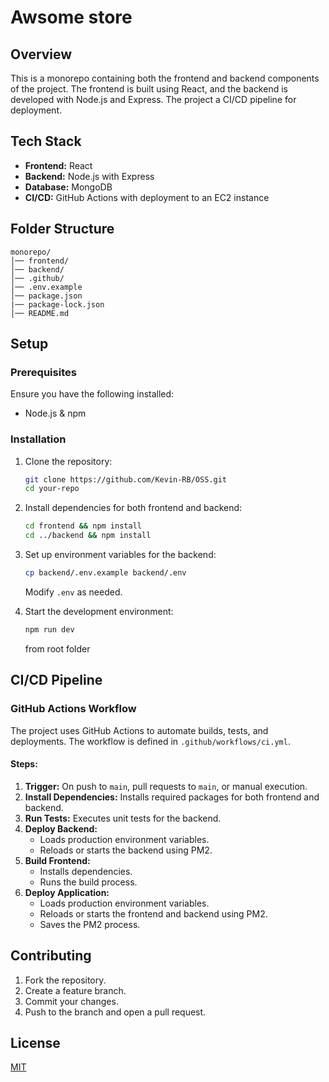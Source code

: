 # Awsome store 

## Overview
This is a monorepo containing both the frontend and backend components of the project. The frontend is built using React, and the backend is developed with Node.js and Express. The project a CI/CD pipeline for deployment.

## Tech Stack
- **Frontend:** React
- **Backend:** Node.js with Express
- **Database:** MongoDB
- **CI/CD:** GitHub Actions with deployment to an EC2 instance

## Folder Structure
```
monorepo/
│── frontend/
│── backend/
│── .github/
│── .env.example
│── package.json
|── package-lock.json
│── README.md
```

## Setup

### Prerequisites
Ensure you have the following installed:
- Node.js & npm

### Installation
1. Clone the repository:
   ```sh
   git clone https://github.com/Kevin-RB/OSS.git
   cd your-repo
   ```

2. Install dependencies for both frontend and backend:
   ```sh
   cd frontend && npm install
   cd ../backend && npm install
   ```

3. Set up environment variables for the backend:
   ```sh
   cp backend/.env.example backend/.env
   ```
   Modify `.env` as needed.

4. Start the development environment:
   ```sh
   npm run dev
   ```
   from root folder
   
## CI/CD Pipeline

### GitHub Actions Workflow
The project uses GitHub Actions to automate builds, tests, and deployments. The workflow is defined in `.github/workflows/ci.yml`.

#### Steps:
1. **Trigger:** On push to `main`, pull requests to `main`, or manual execution.
2. **Install Dependencies:** Installs required packages for both frontend and backend.
3. **Run Tests:** Executes unit tests for the backend.
4. **Deploy Backend:**
   - Loads production environment variables.
   - Reloads or starts the backend using PM2.
5. **Build Frontend:**
   - Installs dependencies.
   - Runs the build process.
6. **Deploy Application:**
   - Loads production environment variables.
   - Reloads or starts the frontend and backend using PM2.
   - Saves the PM2 process.

## Contributing
1. Fork the repository.
2. Create a feature branch.
3. Commit your changes.
4. Push to the branch and open a pull request.

## License
[MIT](LICENSE)
